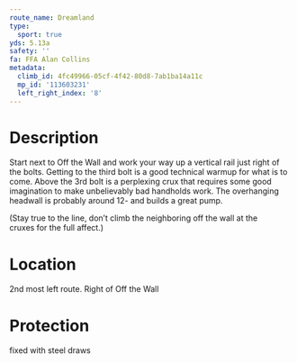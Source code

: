 ```yaml
---
route_name: Dreamland
type:
  sport: true
yds: 5.13a
safety: ''
fa: FFA Alan Collins
metadata:
  climb_id: 4fc49966-05cf-4f42-80d8-7ab1ba14a11c
  mp_id: '113603231'
  left_right_index: '8'
---
```

# Description
Start next to Off the Wall and work your way up a vertical rail just right of the bolts. Getting to the third bolt is a good technical warmup for what is to come. Above the 3rd bolt is a perplexing crux that requires some good imagination to make unbelievably bad handholds work. The overhanging headwall is probably around 12- and builds a great pump.

(Stay true to the line, don’t climb the neighboring off the wall at the cruxes for the full affect.)

# Location
2nd most left route. Right of Off the Wall

# Protection
fixed with steel draws
